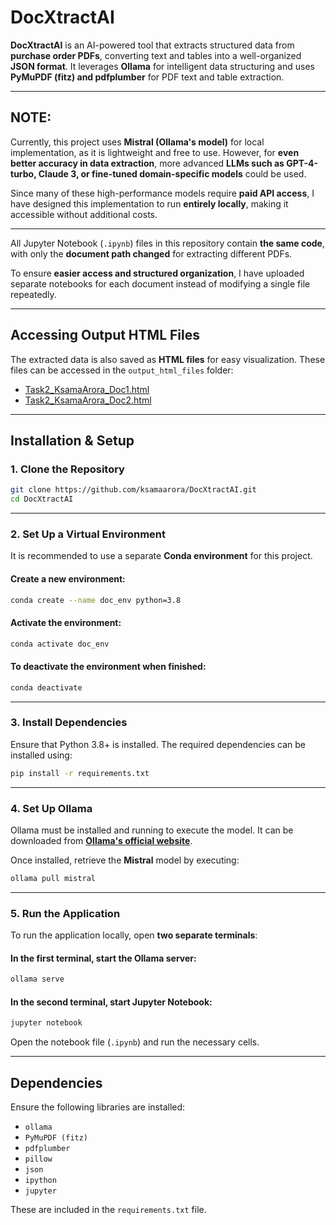 # **DocXtractAI**  
**DocXtractAI** is an AI-powered tool that extracts structured data from **purchase order PDFs**, converting text and tables into a well-organized **JSON format**. It leverages **Ollama** for intelligent data structuring and uses **PyMuPDF (fitz) and pdfplumber** for PDF text and table extraction.  

---

## NOTE:
Currently, this project uses **Mistral (Ollama's model)** for local implementation, as it is lightweight and free to use. However, for **even better accuracy in data extraction**, more advanced **LLMs such as GPT-4-turbo, Claude 3, or fine-tuned domain-specific models** could be used.  

Since many of these high-performance models require **paid API access**, I have designed this implementation to run **entirely locally**, making it accessible without additional costs. 

---

All Jupyter Notebook (`.ipynb`) files in this repository contain **the same code**, with only the **document path changed** for extracting different PDFs.  

To ensure **easier access and structured organization**, I have uploaded separate notebooks for each document instead of modifying a single file repeatedly.  

---

## **Accessing Output HTML Files**  
The extracted data is also saved as **HTML files** for easy visualization. These files can be accessed in the `output_html_files` folder:  

- [Task2_KsamaArora_Doc1.html](output_html_files/Task2_KsamaArora_Doc1.html)  
- [Task2_KsamaArora_Doc2.html](output_html_files/Task2_KsamaArora_Doc2.html)  

---

## **Installation & Setup**  

### **1. Clone the Repository**  
```bash
git clone https://github.com/ksamaarora/DocXtractAI.git
cd DocXtractAI
```

---

### **2. Set Up a Virtual Environment**  
It is recommended to use a separate **Conda environment** for this project.  

#### **Create a new environment:**  
```bash
conda create --name doc_env python=3.8
```

#### **Activate the environment:**  
```bash
conda activate doc_env
```

#### **To deactivate the environment when finished:**  
```bash
conda deactivate
```

---

### **3. Install Dependencies**  
Ensure that Python 3.8+ is installed. The required dependencies can be installed using:  
```bash
pip install -r requirements.txt
```

---

### **4. Set Up Ollama**  
Ollama must be installed and running to execute the model. It can be downloaded from **[Ollama's official website](https://ollama.com/)**.  

Once installed, retrieve the **Mistral** model by executing:  
```bash
ollama pull mistral
```

---

### **5. Run the Application**  
To run the application locally, open **two separate terminals**:  

#### **In the first terminal, start the Ollama server:**  
```bash
ollama serve
```

#### **In the second terminal, start Jupyter Notebook:**  
```bash
jupyter notebook
```

Open the notebook file (`.ipynb`) and run the necessary cells.

---

## **Dependencies**  
Ensure the following libraries are installed:  

- `ollama`  
- `PyMuPDF (fitz)`  
- `pdfplumber`  
- `pillow`  
- `json`  
- `ipython`  
- `jupyter`  

These are included in the `requirements.txt` file.
